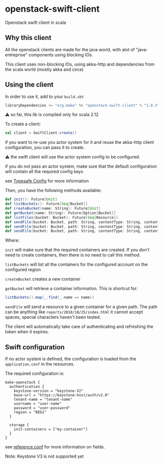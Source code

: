 # openstack-swift-client

Openstack swift client in scala

## Why this client

All the openstack clients are made for the java world, with alot of "java-entreprise" components
using blocking IOs.

This client uses non-blocking IOs, using akka-http and dependencies from the scala world (mostly akka and circe)

## Using the client

In order to use it, add to your `build.sbt`

```scala
libraryDependencies += "org.make" %% "openstack-swift-client" % "1.0.3"
```

:warning: so far, this lib is compiled only for scala 2.12

To create a client:

```scala
val client = SwiftClient.create() 
``` 

if you want to re-use you actor system for it and reuse the akka-http client configuration, you can pass it to create.

:warning: the swift client will use the actor system config to be configured.

if you do not pass an actor system, make sure that the default configuration will contain all the required config keys

see [Typesafe Config](https://github.com/lightbend/config) for more information


Then, you have the following methods available:

```scala
def init(): Future[Unit]
def listBuckets(): Future[Seq[Bucket]]
def createBucket(name: String): Future[Unit]
def getBucket(name: String): Future[Option[Bucket]]
def listFiles(bucket: Bucket): Future[Seq[Resource]]
def sendFile(bucket: Bucket, path: String, contentType: String, content: Array[Byte]): Future[Unit]
def sendFile(bucket: Bucket, path: String, contentType: String, content: InputStream): Future[Unit]
def sendFile(bucket: Bucket, path: String, contentType: String, content: File): Future[Unit]
```

Where:

`init` will make sure that the required containers are created. 
If you don't need to create containers, then there is no need to call this method.


`listBuckets` will list all the containers for the configured account on the configured region

`createBucket` creates a new container

`getBucket` will retrieve a container information. This is shortcut for:
```scala
listBuckets().map(_.find(_.name == name))
```

`sendFile` will send a resource to a given container for a given path.
The path can be anything like `reports/2018/10/25/index.html` 
it cannot accept spaces, special characters haven't been tested.

The client will automatically take care of authenticating and refreshing the token when it expires.

## Swift configuration

If no actor system is defined, the configuration is loaded from the `application.conf` in the resources.

The required configuration is:

```hocon
make-openstack {
  authentication {
    keystone-version = "keystone-V2"
    base-url = "https://keystone-host/auth/v2.0"
    tenant-name = "tenant-name"
    username = "user-name"
    password = "user-password"
    region = "REG1"
  }

  storage {
    init-containers = ["my-container"]
  }
}
```

see [reference.conf](src/main/resources/reference.conf) for more information on fields.

Note: Keystone V3 is not supported yet

